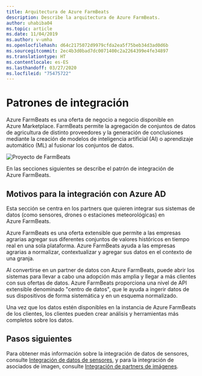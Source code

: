 ```yaml
---
title: Arquitectura de Azure FarmBeats
description: Describe la arquitectura de Azure FarmBeats.
author: uhabiba04
ms.topic: article
ms.date: 11/04/2019
ms.author: v-umha
ms.openlocfilehash: d64c2175072d9979cfda2ea5f75beb34d3ad0d6b
ms.sourcegitcommit: 2ec4b3d0bad7dc0071400c2a2264399e4fe34897
ms.translationtype: HT
ms.contentlocale: es-ES
ms.lasthandoff: 03/27/2020
ms.locfileid: "75475722"
---
```

# <a name="integration-patterns"></a>Patrones de integración

Azure FarmBeats es una oferta de negocio a negocio disponible en Azure Marketplace. FarmBeats permite la agregación de conjuntos de datos de agricultura de distinto proveedores y la generación de conclusiones mediante la creación de modelos de inteligencia artificial (AI) o aprendizaje automático (ML) al fusionar los conjuntos de datos.

![Proyecto de FarmBeats](./media/architecture-for-farmbeats/farmbeats-architecture-1.png)

En las secciones siguientes se describe el patrón de integración de Azure FarmBeats.

## <a name="why-integrate-with-azure-farmbeats"></a>Motivos para la integración con Azure AD

Esta sección se centra en los partners que quieren integrar sus sistemas de datos (como sensores, drones o estaciones meteorológicas) en Azure FarmBeats.

Azure FarmBeats es una oferta extensible que permite a las empresas agrarias agregar sus diferentes conjuntos de valores históricos en tiempo real en una sola plataforma. Azure FarmBeats ayuda a las empresas agrarias a normalizar, contextualizar y agregar sus datos en el contexto de una granja.

Al convertirse en un partner de datos con Azure FarmBeats, puede abrir los sistemas para llevar a cabo una adopción más amplia y llegar a más clientes con sus ofertas de datos. Azure FarmBeats proporciona una nivel de API extensible denominado "centro de datos", que le ayuda a ingerir datos de sus dispositivos de forma sistemática y en un esquema normalizado.

Una vez que los datos estén disponibles en la instancia de Azure FarmBeats de los clientes, los clientes pueden crear análisis y herramientas más completos sobre los datos.

## <a name="next-steps"></a>Pasos siguientes

Para obtener más información sobre la integración de datos de sensores, consulte [Integración de datos de sensores](sensor-partner-integration-in-azure-farmbeats.md), y para la integración de asociados de imagen, consulte [Integración de partners de imágenes](imagery-partner-integration-in-azure-farmbeats.md).
